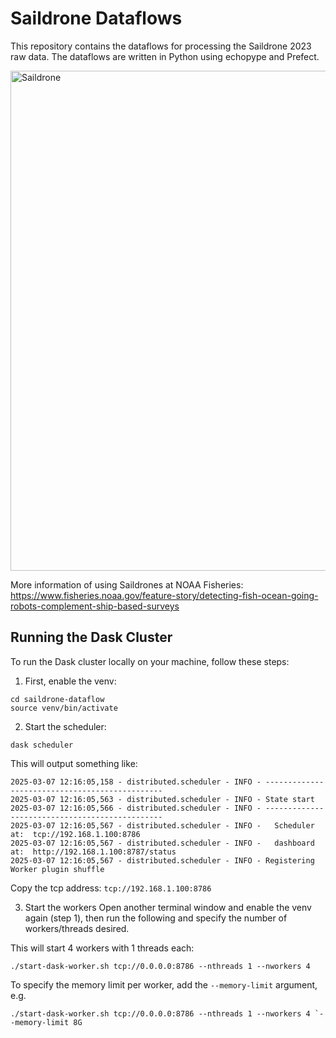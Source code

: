 # Saildrone Dataflows

This repository contains the dataflows for processing the Saildrone 2023 raw data. The dataflows are written in Python using echopype and Prefect.

<img width="800" alt="Saildrone" src="https://github.com/user-attachments/assets/8eb78bb2-ffdd-47d3-8d79-3054ed05f834">

More information of using Saildrones at NOAA Fisheries: https://www.fisheries.noaa.gov/feature-story/detecting-fish-ocean-going-robots-complement-ship-based-surveys

## Running the Dask Cluster

To run the Dask cluster locally on your machine, follow these steps:

1. First, enable the venv:
```
cd saildrone-dataflow
source venv/bin/activate
```
2. Start the scheduler:
```
dask scheduler
```

This will output something like:
```
2025-03-07 12:16:05,158 - distributed.scheduler - INFO - -----------------------------------------------
2025-03-07 12:16:05,563 - distributed.scheduler - INFO - State start
2025-03-07 12:16:05,566 - distributed.scheduler - INFO - -----------------------------------------------
2025-03-07 12:16:05,567 - distributed.scheduler - INFO -   Scheduler at:  tcp://192.168.1.100:8786
2025-03-07 12:16:05,567 - distributed.scheduler - INFO -   dashboard at:  http://192.168.1.100:8787/status
2025-03-07 12:16:05,567 - distributed.scheduler - INFO - Registering Worker plugin shuffle
```

Copy the tcp address: `tcp://192.168.1.100:8786`

3. Start the workers
Open another terminal window and enable the venv again (step 1), then run the following and specify the number of workers/threads desired.

This will start 4 workers with 1 threads each:

```
./start-dask-worker.sh tcp://0.0.0.0:8786 --nthreads 1 --nworkers 4
```

To specify the memory limit per worker, add the `--memory-limit` argument, e.g.


```
./start-dask-worker.sh tcp://0.0.0.0:8786 --nthreads 1 --nworkers 4 `--memory-limit 8G
```
